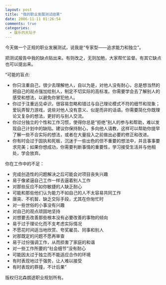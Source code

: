 ```yaml
---
layout: post
title: "我的职业发展测试结果"
date: 2006-11-11 01:26:54
comments: true
categories:
  - 娱乐的大坛子
---
```

今天做一个正规的职业发展测试，说我是“专家型——追求能力和独立”。

把测试报告中我的缺点贴出来。有则改之，无则加勉，大家帮忙监督。有其它缺点也可以提出来。

“可能的盲点:

* 你只注重自己，很少去理解他人，自以为是，对他人没有耐心，总是想当然的把自己的观点强加给别人，制定不切实际的高标准。你需要学会去了解别人的感受和想法，以避免你冒犯他人。
* 你过于注重远见卓识，很容易忽略和错过与自己理论模式不符的细节和现象；爱玩弄智力游戏，说些对他人没有意义、似是而非的话语。你需要简化你既理论又复杂的想法，更好的与别人交流。
* 你过分独立的个性和工作习惯，使得你总是“拒绝”别人的参与和帮助，难以发现自己计划中的缺陷。建议你保持耐心，多向他人请教，这样可以帮助你提早了解一些不合实际的想法，或者在大量投入之前做出必要的修正和改进。
* 你有时会过于固执和死板，沉迷于一些出色的但不重要的想法中，并且事事要求完美；如果你想成功，你需要判断事情的重要性，学习接受生活并与他相处，学会放弃。

你在工作中的不足：

* 完成创造性的问题解决之后可能会对项目丧失兴趣
* 易于像紧逼自己工作一样去逼着别人工作
* 对那些反应不如你敏捷的人缺乏耐心
* 可能和那些他们认为能力不如自己的人不太容易共同工作
* 唐突、不机智、缺乏交际手段，尤其在你匆忙时
* 对一些世俗的小事没有兴趣
* 对自己的观点顽固地坚持
* 对想要去改善那些根本没有必要改善的事物的倾向
* 易于过于理论化而不支考虑实际情况
* 不愿花时间适当地欣赏、夸奖雇员、同事和别人
* 对那既定的问题不愿再审查
* 易于过份强调工作，从而损害了家庭的和谐
* 对一些工作所要的“社会细节”没有耐心
* 可能因太过于独立而不能适应合作的环境
* 有时表现地过于强势，让人难以接受
* 有时表现的莽撞，不计后果”

版权归北森朗途职业规划所有。